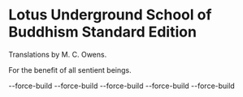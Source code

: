 # Lotus Underground School of Buddhism Standard Edition

Translations by M. C. Owens.

For the benefit of all sentient beings.

--force-build
--force-build
--force-build
--force-build
--force-build
